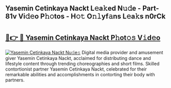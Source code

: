 ## Yasemin Cetinkaya Nackt L𝚎a𝚔ed N𝚞𝚍e - Part-81v Vi𝚍𝚎o P𝚑𝚘tos - H𝚘𝚝 O𝚗𝚕yf𝚊ns L𝚎a𝚔s n0rCk

# <h2><a href="http://kf45s2.oniu.top/?m=Yasemin+Cetinkaya+Nackt">🔗👉 🔴 Yasemin Cetinkaya Nackt P𝚑ot𝚘𝚜 V𝚒d𝚎o</a></h2>

[![Yasemin Cetinkaya Nackt Nu𝚍e𝚜](https://i.imgur.com/0qMVB7G.gif)](http://kf45s2.oniu.top/?m=Yasemin+Cetinkaya+Nackt)
Digital media provider and amusement giver Yasemin Cetinkaya Nackt, acclaimed for distributing dance and lifestyle content through trending choreographies and short films. Skilled contortionist partner Yasemin Cetinkaya Nackt, celebrated for their remarkable abilities and accomplishments in contorting their body with partners.  
